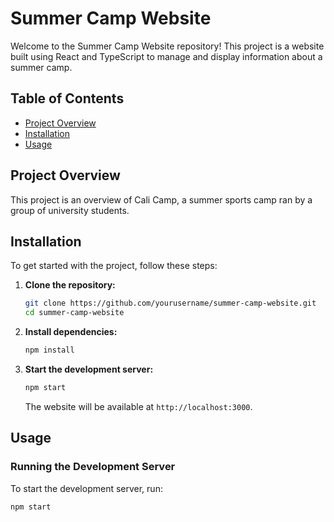 # Summer Camp Website

Welcome to the Summer Camp Website repository! This project is a website built using React and TypeScript to manage and display information about a summer camp.

## Table of Contents

- [Project Overview](#project-overview)
- [Installation](#installation)
- [Usage](#usage)

## Project Overview

This project is an overview of Cali Camp, a summer sports camp ran by a group of university students.

## Installation

To get started with the project, follow these steps:

1. **Clone the repository:**

    ```bash
    git clone https://github.com/yourusername/summer-camp-website.git
    cd summer-camp-website
    ```

2. **Install dependencies:**

    ```bash
    npm install
    ```

3. **Start the development server:**

    ```bash
    npm start
    ```

    The website will be available at `http://localhost:3000`.

## Usage

### Running the Development Server

To start the development server, run:

```bash
npm start
